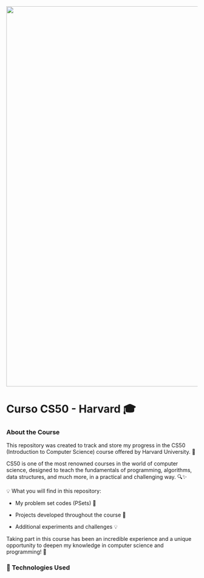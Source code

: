 <img src="https://www.estudarfora.org.br/wp-content/uploads/2020/09/FE-EF.jpg" width="1000">

# Curso CS50 - Harvard 🎓 
### About the Course
This repository was created to track and store my progress in the CS50 (Introduction to Computer Science) course offered by Harvard University. 🌟

CS50 is one of the most renowned courses in the world of computer science, designed to teach the fundamentals of programming, algorithms, data structures, and much more, in a practical and challenging way. 🔍✨

💡 What you will find in this repository:

- My problem set codes (PSets) 📂

- Projects developed throughout the course 🚀

- Additional experiments and challenges 💡

Taking part in this course has been an incredible experience and a unique opportunity to deepen my knowledge in computer science and programming! 🎉

### 🚀 Technologies Used
